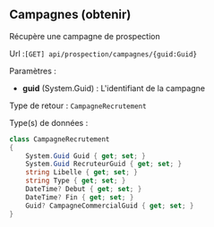 ## <span id='obtenirunecampagne'>Campagnes (obtenir)</span>

Récupère une campagne de prospection

Url :`[GET] api/prospection/campagnes/{guid:Guid}`

Paramètres : 

- **guid** (System.Guid) : L'identifiant de la campagne

Type de retour : `CampagneRecrutement`

Type(s) de données :

```csharp
class CampagneRecrutement
{
	System.Guid Guid { get; set; }
	System.Guid RecruteurGuid { get; set; }
	string Libelle { get; set; }
	string Type { get; set; }
	DateTime? Debut { get; set; }
	DateTime? Fin { get; set; }
	Guid? CampagneCommercialGuid { get; set; }
}

```


